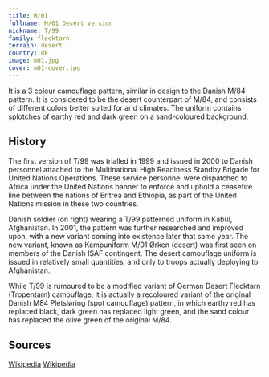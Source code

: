 ```yaml
---
title: M/01
fullname: M/01 Desert version
nickname: T/99
family: flecktarn
terrain: desert
country: dk
image: m01.jpg
cover: m01-cover.jpg
---
```

It is a 3 colour camouflage pattern, similar in design to the Danish M/84 pattern. It is considered to be the desert counterpart of M/84, and consists of different colors better suited for arid climates. The uniform contains splotches of earthy red and dark green on a sand-coloured background.

History
-------
The first version of T/99 was trialled in 1999 and issued in 2000 to Danish personnel attached to the Multinational High Readiness Standby Brigade for United Nations Operations. These service personnel were dispatched to Africa under the United Nations banner to enforce and uphold a ceasefire line between the nations of Eritrea and Ethiopia, as part of the United Nations mission in these two countries.

Danish soldier (on right) wearing a T/99 patterned uniform in Kabul, Afghanistan.
In 2001, the pattern was further researched and improved upon, with a new variant coming into existence later that same year. The new variant, known as Kampuniform M/01 Ørken (desert) was first seen on members of the Danish ISAF contingent. The desert camouflage uniform is issued in relatively small quantities, and only to troops actually deploying to Afghanistan.

While T/99 is rumoured to be a modified variant of German Desert Flecktarn (Tropentarn) camouflage, it is actually a recoloured variant of the original Danish M84 Pletsløring (spot camouflage) pattern, in which earthy red has replaced black, dark green has replaced light green, and the sand colour has replaced the olive green of the original M/84.

Sources
-------
[Wikipedia](https://en.wikipedia.org/wiki/M84_camouflage_pattern)
[Wikipedia](https://en.wikipedia.org/wiki/T99_(camouflage))
